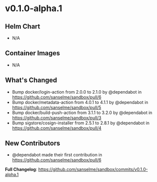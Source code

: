 # v0.1.0-alpha.1

## Helm Chart

* N/A

## Container Images

* N/A

## What's Changed

* Bump docker/login-action from 2.0.0 to 2.1.0 by @dependabot in <https://github.com/sanselme/sandbox/pull/6>
* Bump docker/metadata-action from 4.0.1 to 4.1.1 by @dependabot in <https://github.com/sanselme/sandbox/pull/5>
* Bump docker/build-push-action from 3.1.1 to 3.2.0 by @dependabot in <https://github.com/sanselme/sandbox/pull/3>
* Bump sigstore/cosign-installer from 2.5.1 to 2.8.1 by @dependabot in <https://github.com/sanselme/sandbox/pull/4>

## New Contributors

* @dependabot made their first contribution in <https://github.com/sanselme/sandbox/pull/6>

**Full Changelog**: <https://github.com/sanselme/sandbox/commits/v0.1.0-alpha.1>
